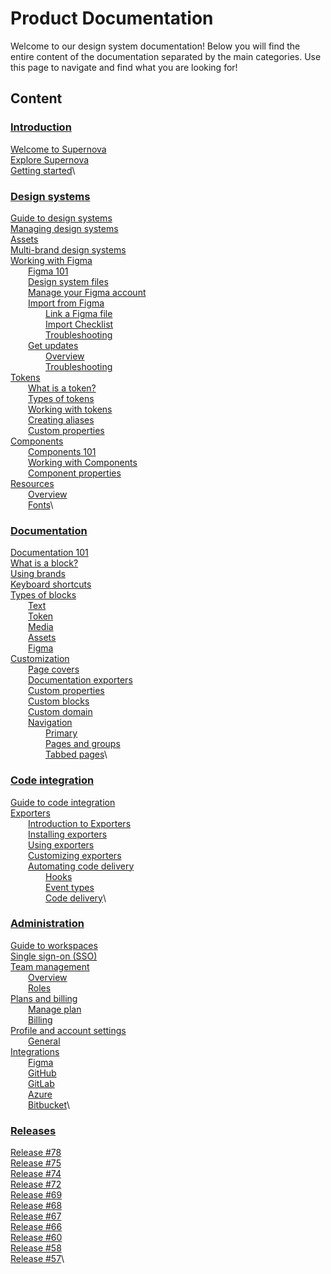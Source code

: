 # Product Documentation

Welcome to our design system documentation! Below you will find the entire content of the documentation separated by the main categories. Use this page to navigate and find what you are looking for!

## Content
### [Introduction](/introduction/welcome-to-supernova.md)
[Welcome to Supernova](/introduction/welcome-to-supernova.md)\
[Explore Supernova](/introduction/explore-supernova.md)\
[Getting started](/introduction/getting-started.md)\
### [Design systems](/design-systems/guide-to-design-systems.md)
[Guide to design systems](/design-systems/guide-to-design-systems.md)\
[Managing design systems](/design-systems/managing-design-systems.md)\
[Assets](/design-systems/assets-1.md)\
[Multi-brand design systems](/design-systems/multi-brand-design-systems.md)\
[Working with Figma](/design-systems/working-with-figma/figma-101.md)\
  [Figma 101](/design-systems/working-with-figma/figma-101.md)\
  [Design system files](/design-systems/working-with-figma/design-system-files.md)\
  [Manage your Figma account](/design-systems/working-with-figma/manage-your-figma-account.md)\
  [Import from Figma](/design-systems/working-with-figma/import-from-figma/link-a-figma-file.md)\
    [Link a Figma file](/design-systems/working-with-figma/import-from-figma/link-a-figma-file.md)\
    [Import Checklist](/design-systems/working-with-figma/import-from-figma/import-checklist.md)\
    [Troubleshooting](/design-systems/working-with-figma/import-from-figma/troubleshooting.md)\
  [Get updates](/design-systems/working-with-figma/get-updates/overview-1.md)\
    [Overview](/design-systems/working-with-figma/get-updates/overview-1.md)\
    [Troubleshooting](/design-systems/working-with-figma/get-updates/troubleshooting.md)\
[Tokens](/design-systems/tokens/what-is-a-token.md)\
  [What is a token?](/design-systems/tokens/what-is-a-token.md)\
  [Types of tokens](/design-systems/tokens/types-of-tokens.md)\
  [Working with tokens](/design-systems/tokens/working-with-tokens.md)\
  [Creating aliases](/design-systems/tokens/creating-aliases.md)\
  [Custom properties](/design-systems/tokens/custom-properties.md)\
[Components](/design-systems/components/components-101.md)\
  [Components 101](/design-systems/components/components-101.md)\
  [Working with Components](/design-systems/components/working-with-components.md)\
  [Component properties](/design-systems/components/component-properties.md)\
[Resources](/design-systems/resources/overview-1.md)\
  [Overview](/design-systems/resources/overview-1.md)\
  [Fonts](/design-systems/resources/fonts.md)\
### [Documentation](/documentation/documentation-101.md)
[Documentation 101](/documentation/documentation-101.md)\
[What is a block?](/documentation/what-is-a-block.md)\
[Using brands](/documentation/using-brands.md)\
[Keyboard shortcuts](/documentation/keyboard-shortcuts.md)\
[Types of blocks](/documentation/types-of-blocks/text.md)\
  [Text](/documentation/types-of-blocks/text.md)\
  [Token](/documentation/types-of-blocks/token.md)\
  [Media](/documentation/types-of-blocks/media-1.md)\
  [Assets](/documentation/types-of-blocks/assets-1.md)\
  [Figma](/documentation/types-of-blocks/figma.md)\
[Customization](/documentation/customization/navigation/primary.md)\
  [Page covers](/documentation/customization/page-covers.md)\
  [Documentation exporters](/documentation/customization/documentation-exporters.md)\
  [Custom properties](/documentation/customization/custom-properties.md)\
  [Custom blocks](/documentation/customization/custom-blocks.md)\
  [Custom domain](/documentation/customization/custom-domain.md)\
  [Navigation](/documentation/customization/navigation/primary.md)\
    [Primary](/documentation/customization/navigation/primary.md)\
    [Pages and groups](/documentation/customization/navigation/pages-and-groups.md)\
    [Tabbed pages](/documentation/customization/navigation/tabbed-pages.md)\
### [Code integration](/code-integration/guide-to-code-integration.md)
[Guide to code integration](/code-integration/guide-to-code-integration.md)\
[Exporters](/code-integration/exporters/introduction-to-exporters.md)\
  [Introduction to Exporters](/code-integration/exporters/introduction-to-exporters.md)\
  [Installing exporters](/code-integration/exporters/installing-exporters.md)\
  [Using exporters](/code-integration/exporters/using-exporters.md)\
  [Customizing exporters](/code-integration/exporters/customizing-exporters.md)\
  [Automating code delivery](/code-integration/exporters/automating-code-delivery/hooks.md)\
    [Hooks](/code-integration/exporters/automating-code-delivery/hooks.md)\
    [Event types](/code-integration/exporters/automating-code-delivery/event-types.md)\
    [Code delivery](/code-integration/exporters/automating-code-delivery/code-delivery.md)\
### [Administration](/administration/guide-to-workspaces.md)
[Guide to workspaces](/administration/guide-to-workspaces.md)\
[Single sign-on (SSO)](/administration/single-sign-on-sso.md)\
[Team management](/administration/team-management/overview-1.md)\
  [Overview](/administration/team-management/overview-1.md)\
  [Roles](/administration/team-management/roles.md)\
[Plans and billing](/administration/plans-and-billing/manage-plan.md)\
  [Manage plan](/administration/plans-and-billing/manage-plan.md)\
  [Billing](/administration/plans-and-billing/billing-1.md)\
[Profile and account settings](/administration/profile-and-account-settings/general.md)\
  [General](/administration/profile-and-account-settings/general.md)\
[Integrations](/administration/integrations/figma.md)\
  [Figma](/administration/integrations/figma.md)\
  [GitHub](/administration/integrations/git-hub.md)\
  [GitLab](/administration/integrations/git-lab.md)\
  [Azure](/administration/integrations/azure.md)\
  [Bitbucket](/administration/integrations/bitbucket.md)\
### [Releases](/releases/release-78.md)
[Release #78](/releases/release-78.md)\
[Release #75](/releases/release-75.md)\
[Release #74](/releases/release-74.md)\
[Release #72](/releases/release-72.md)\
[Release #69](/releases/release-69.md)\
[Release #68](/releases/release-68.md)\
[Release #67](/releases/release-67.md)\
[Release #66](/releases/release-66.md)\
[Release #60](/releases/release-60.md)\
[Release #58](/releases/release-58.md)\
[Release #57](/releases/release-57.md)\
